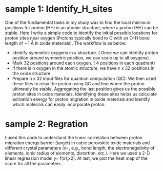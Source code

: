 # sample 1: Identify_H_sites
One of the fundamental tasks in my study was to find the local minimum positions for proton (H+) in an atomic structure, where a proton (H+) can be stable. Here I write a simple code to identify the initial possible locations for proton sites near oxygen (Protons typically bond to O with an O–H bond length of ∼1 Å in oxide materials). The workflow is as below:
- Identify symmetric oxygens in a structure. ( Once we can identify proton position around symmetric position, we can scale up to all oxygens)
- Mark 32 positions around each oxygen. ( 4 positions in each quadrant)
- If there is n oxygen in the atomic structure, we have n x 32 positions in the oxide structure.
- Prepare n x 32 input files for quantum computation (QC).
    We then used these files to relax the proton using QC and find where the proton ultimately be stable. Aggregating the last position gives us the possible proton sites in oxide materials. Identifying these sites helps us calculate activation energy for proton migration in oxide materials and identify which materials can easily incorporate proton.

# sample 2: Regration
I used this code to understand the linear correlation between proton migration energy barrier (target) in cubic perovskite oxide materials and different crystal parameters (x=, e.g., bond length, the electronegativity of elements, ionic radius of elements, distortion, etc.). Here we used a 2-D linear regression model y= f(x1,x2). At last, we plot the heat map of the score for all the parameters.

